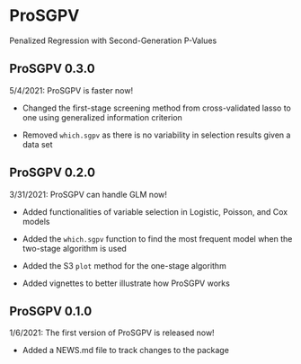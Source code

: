 # ProSGPV

Penalized Regression with Second-Generation P-Values

## ProSGPV 0.3.0

5/4/2021: ProSGPV is faster now!

* Changed the first-stage screening method from cross-validated lasso to one using generalized information criterion

* Removed `which.sgpv` as there is no variability in selection results given a data set

## ProSGPV 0.2.0

3/31/2021: ProSGPV can handle GLM now!

* Added functionalities of variable selection in Logistic, Poisson, and Cox models

* Added the `which.sgpv` function to find the most frequent model when the two-stage algorithm is used

* Added the S3 `plot` method for the one-stage algorithm

* Added vignettes to better illustrate how ProSGPV works

## ProSGPV 0.1.0

1/6/2021: The first version of ProSGPV is released now!

* Added a NEWS.md file to track changes to the package

